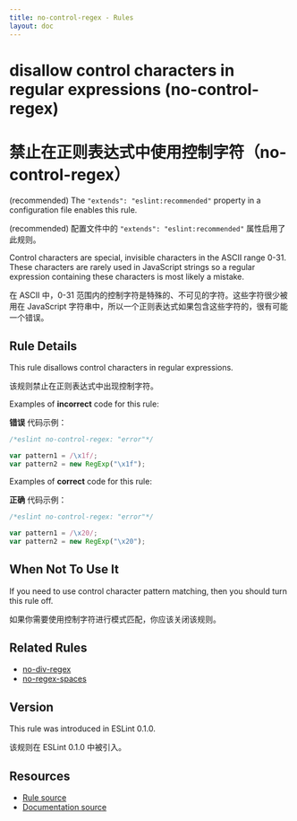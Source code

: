 ```yaml
---
title: no-control-regex - Rules
layout: doc
---
```

<!-- Note: No pull requests accepted for this file. See README.md in the root directory for details. -->

# disallow control characters in regular expressions (no-control-regex)

# 禁止在正则表达式中使用控制字符（no-control-regex）

(recommended) The `"extends": "eslint:recommended"` property in a configuration file enables this rule.

(recommended) 配置文件中的 `"extends": "eslint:recommended"` 属性启用了此规则。

Control characters are special, invisible characters in the ASCII range 0-31. These characters are rarely used in JavaScript strings so a regular expression containing these characters is most likely a mistake.

在 ASCII 中，0-31 范围内的控制字符是特殊的、不可见的字符。这些字符很少被用在 JavaScript 字符串中，所以一个正则表达式如果包含这些字符的，很有可能一个错误。

## Rule Details

This rule disallows control characters in regular expressions.

该规则禁止在正则表达式中出现控制字符。

Examples of **incorrect** code for this rule:

**错误** 代码示例：

```js
/*eslint no-control-regex: "error"*/

var pattern1 = /\x1f/;
var pattern2 = new RegExp("\x1f");
```

Examples of **correct** code for this rule:

**正确** 代码示例：

```js
/*eslint no-control-regex: "error"*/

var pattern1 = /\x20/;
var pattern2 = new RegExp("\x20");
```

## When Not To Use It

If you need to use control character pattern matching, then you should turn this rule off.

如果你需要使用控制字符进行模式匹配，你应该关闭该规则。

## Related Rules

* [no-div-regex](no-div-regex)
* [no-regex-spaces](no-regex-spaces)

## Version

This rule was introduced in ESLint 0.1.0.

该规则在 ESLint 0.1.0 中被引入。

## Resources

* [Rule source](https://github.com/eslint/eslint/tree/master/lib/rules/no-control-regex.js)
* [Documentation source](https://github.com/eslint/eslint/tree/master/docs/rules/no-control-regex.md)
